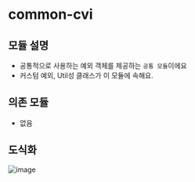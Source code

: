 # common-cvi
## 모듈 설명
- 공통적으로 사용하는 예외 객체를 제공하는 `공통 모듈`이에요
- 커스텀 예외, Util성 클래스가 이 모듈에 속해요.

## 의존 모듈 
- 없음

## 도식화 
![image](https://user-images.githubusercontent.com/48986787/139180258-59299b6d-065a-4671-8061-e7dd3ee406df.png)

